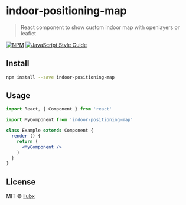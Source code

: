 # indoor-positioning-map

> React component to show custom indoor map with openlayers or leaflet

[![NPM](https://img.shields.io/npm/v/indoor-positioning-map.svg)](https://www.npmjs.com/package/indoor-positioning-map) [![JavaScript Style Guide](https://img.shields.io/badge/code_style-standard-brightgreen.svg)](https://standardjs.com)

## Install

```bash
npm install --save indoor-positioning-map
```

## Usage

```jsx
import React, { Component } from 'react'

import MyComponent from 'indoor-positioning-map'

class Example extends Component {
  render () {
    return (
      <MyComponent />
    )
  }
}
```

## License

MIT © [liubx](https://github.com/liubx)
